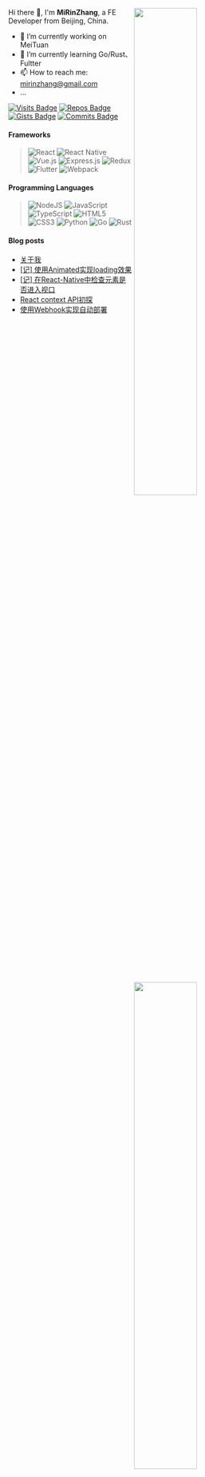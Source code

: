 [<img align="right" width="50%" src="https://github-readme-stats.vercel.app/api?username=MiRinZhang&show_icons=true&count_private=true&theme=onedark">]((https://github.com/MiRinZhang/github-readme-stats))

Hi there 👋, I'm **MiRinZhang**, a FE Developer from Beijing, China.

- 🔭 I’m currently working on MeiTuan
- 🌱 I’m currently learning Go/Rust、Fultter
- 📫 How to reach me: mirinzhang@gmail.com
- ...

[![Visits Badge](https://badges.pufler.dev/visits/MiRinZhang/MiRinZhang)](https://badges.pufler.dev)
[![Repos Badge](https://badges.pufler.dev/repos/MiRinZhang)](https://badges.pufler.dev)
[![Gists Badge](https://badges.pufler.dev/gists/MiRinZhang)](https://badges.pufler.dev)
[![Commits Badge](https://badges.pufler.dev/commits/monthly/MiRinZhang)](https://badges.pufler.dev)

[<img align="right" width="50%" src="https://github-readme-stats.vercel.app/api/top-langs/?username=MiRinZhang&layout=compact">]((https://github.com/MiRinZhang/github-readme-stats))

#### Frameworks
> <img alt="React" src="https://img.shields.io/badge/react%20-%2320232a.svg?&style=for-the-badge&logo=react&logoColor=%2361DAFB"/>
> <img alt="React Native" src="https://img.shields.io/badge/react_native%20-%2320232a.svg?&style=for-the-badge&logo=react&logoColor=%2361DAFB"/>
> <img alt="Vue.js" src="https://img.shields.io/badge/vuejs%20-%2335495e.svg?&style=for-the-badge&logo=vue.js&logoColor=%234FC08D"/>
> <img alt="Express.js" src="https://img.shields.io/badge/express.js%20-%23404d59.svg?&style=for-the-badge"/>
> <img alt="Redux" src="https://img.shields.io/badge/redux%20-%23593d88.svg?&style=for-the-badge&logo=redux&logoColor=white"/>
> <img alt="Flutter" src="https://img.shields.io/badge/Flutter%20-%2302569B.svg?&style=for-the-badge&logo=Flutter&logoColor=white" />
> <img alt="Webpack" src="https://img.shields.io/badge/webpack%20-%238DD6F9.svg?&style=for-the-badge&logo=webpack&logoColor=black" />


#### Programming Languages
> <img alt="NodeJS" src="https://img.shields.io/badge/node.js%20-%2343853D.svg?&style=for-the-badge&logo=node.js&logoColor=white"/>
> <img alt="JavaScript" src="https://img.shields.io/badge/javascript%20-%23323330.svg?&style=for-the-badge&logo=javascript&logoColor=%23F7DF1E"/>
> <img alt="TypeScript" src="https://img.shields.io/badge/typescript%20-%23007ACC.svg?&style=for-the-badge&logo=typescript&logoColor=white"/>
> <img alt="HTML5" src="https://img.shields.io/badge/html5%20-%23E34F26.svg?&style=for-the-badge&logo=html5&logoColor=white"/>
> <img alt="CSS3" src="https://img.shields.io/badge/css3%20-%231572B6.svg?&style=for-the-badge&logo=css3&logoColor=white"/>
> <img alt="Python" src="https://img.shields.io/badge/python%20-%2314354C.svg?&style=for-the-badge&logo=python&logoColor=white"/>
> <img alt="Go" src="https://img.shields.io/badge/go-%2300ADD8.svg?&style=for-the-badge&logo=go&logoColor=white"/>
> <img alt="Rust" src="https://img.shields.io/badge/rust-%23000000.svg?&style=for-the-badge&logo=rust&logoColor=white"/>

#### Blog posts
<!-- BLOG-POST-LIST:START -->
- [关于我](https://www.mirinzhang.com/about/)
- [[记] 使用Animated实现loading效果](https://www.mirinzhang.com/post/2018/%E8%AE%B0-%E4%BD%BF%E7%94%A8Animated%E5%AE%9E%E7%8E%B0loading%E6%95%88%E6%9E%9C/)
- [[记] 在React-Native中检查元素是否进入视口](https://www.mirinzhang.com/post/2018/%E8%AE%B0-%E5%9C%A8React-Native%E4%B8%AD%E6%A3%80%E6%9F%A5%E5%85%83%E7%B4%A0%E6%98%AF%E5%90%A6%E8%BF%9B%E5%85%A5%E8%A7%86%E5%8F%A3/)
- [React context API初探](https://www.mirinzhang.com/post/2018/React-context-API%E5%88%9D%E6%8E%A2/)
- [使用Webhook实现自动部署](https://www.mirinzhang.com/post/2018/%E4%BD%BF%E7%94%A8Webhook%E5%AE%9E%E7%8E%B0%E8%87%AA%E5%8A%A8%E9%83%A8%E7%BD%B2/)
<!-- BLOG-POST-LIST:END -->
